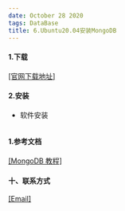 ```yaml
---
date: October 28 2020
tags: DataBase
title: 6.Ubuntu20.04安装MongoDB
---
```


#### 1.下载

[[官网下载地址]](https://www.mongodb.com/download-center/community/releases)

#### 2.安装

- 软件安装

```bash

```

#### 1.参考文档

[[MongoDB 教程]](https://web-oyster.github.io/2020/10/28/DataBase/MongoDB/Tutorial/MongoDB%E6%95%99%E7%A8%8B/)

#### 十、联系方式

[[Email]](yuanmin8888@outlook.com)
